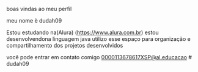 boas vindas ao meu perfil

meu nome è dudah09

Estou estudando na(Alura) (https://www.alura.com.br) estou desenvolvendona linguagem java utilizo esse espaço para organização e
compartilhamento dos projetos desenvolvidos

você pode entrar em contato comigo 0000113678617XSP@al.educacao # dudah09
